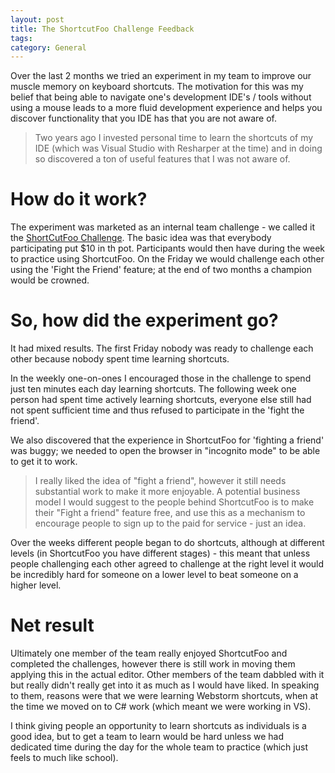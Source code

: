 ```yaml
---
layout: post
title: The ShortcutFoo Challenge Feedback 
tags: 
category: General
---
```

Over the last 2 months we tried an experiment in my team to improve our muscle memory on keyboard shortcuts. The motivation for this was my belief that being able to navigate one's development IDE's / tools without using a mouse leads to a more fluid development experience and helps you discover functionality that you IDE has that you are not aware of.

> Two years ago I invested personal time to learn the shortcuts of my IDE (which was Visual Studio with Resharper at the time) and in doing so discovered a ton of useful features that I was not aware of. 

# How do it work?

The experiment was marketed as an internal team challenge - we called it the [ShortCutFoo Challenge](http://blog.markpearl.co.za/ShortcutFoo-Challenge). The basic idea was that everybody participating put $10 in th pot. Participants would then have during the week to practice using ShortcutFoo. On the Friday we would challenge each other using the 'Fight the Friend' feature; at the end of two months a champion would be crowned. 

# So, how did the experiment go?

It had mixed results. The first Friday nobody was ready to challenge each other because nobody spent time learning shortcuts.

In the weekly one-on-ones I encouraged those in the challenge to spend just ten minutes each day learning shortcuts. The following week one person had spent time actively learning shortcuts, everyone else still had not spent sufficient time and thus refused to participate in the 'fight the friend'.

We also discovered that the experience in ShortcutFoo for 'fighting a friend' was buggy; we needed to open the browser in "incognito mode" to be able to get it to work. 

> I really liked the idea of "fight a friend", however it still needs substantial work to make it more enjoyable. A potential business model I would suggest to the people behind ShortcutFoo is to make their "Fight a friend" feature free, and use this as a mechanism to encourage people to sign up to the paid for service - just an idea.

Over the weeks different people began to do shortcuts, although at different levels (in ShortcutFoo you have different stages) - this meant that unless people challenging each other agreed to challenge at the right level it would be incredibly hard for someone on a lower level to beat someone on a higher level.

# Net result

Ultimately one member of the team really enjoyed ShortcutFoo and completed the challenges, however there is still work in moving them applying this in the actual editor.
Other members of the team dabbled with it but really didn't really get into it as much as I would have liked. In speaking to them, reasons were that we were learning Webstorm shortcuts, when at the time we moved on to C# work (which meant we were working in VS).

I think giving people an opportunity to learn shortcuts as individuals is a good idea, but to get a team to learn would be hard unless we had dedicated time during the day for the whole team to practice (which just feels to much like school).



